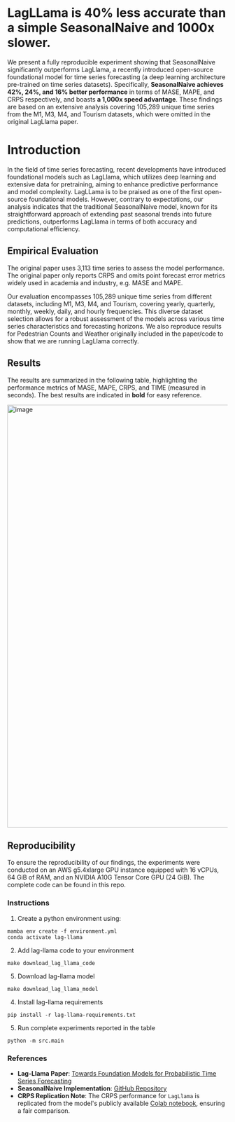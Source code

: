 # LagLLama is 40% less accurate than a simple SeasonalNaive and 1000x slower.

We present a fully reproducible experiment showing that SeasonalNaive significantly outperforms LagLlama, a recently introduced open-source foundational model for time series forecasting (a deep learning architecture pre-trained on time series datasets). Specifically, **SeasonalNaive achieves 42%, 24%, and 16% better performance** in terms of MASE, MAPE, and CRPS respectively, and boasts **a 1,000x speed advantage**. These findings are based on an extensive analysis covering 105,289 unique time series from the M1, M3, M4, and Tourism datasets, which were omitted in the original LagLlama paper.

# Introduction

In the field of time series forecasting, recent developments have introduced foundational models such as LagLlama, which utilizes deep learning and extensive data for pretraining, aiming to enhance predictive performance and model complexity. LagLLama is to be praised as one of the first open-source foundational models. However, contrary to expectations, our analysis indicates that the traditional SeasonalNaive model, known for its straightforward approach of extending past seasonal trends into future predictions, outperforms LagLlama in terms of both accuracy and computational efficiency. 

## Empirical Evaluation

The original paper uses 3,113 time series to assess the model performance. The original paper only reports CRPS and omits point forecast error metrics widely used in academia and industry, e.g. MASE and MAPE.

Our evaluation encompasses 105,289 unique time series from different datasets, including M1, M3, M4, and Tourism, covering yearly, quarterly, monthly, weekly, daily, and hourly frequencies. This diverse dataset selection allows for a robust assessment of the models across various time series characteristics and forecasting horizons. We also reproduce results for Pedestrian Counts and Weather originally included in the paper/code to show that we are running LagLlama correctly. 

## Results

The results are summarized in the following table, highlighting the performance metrics of MASE, MAPE, CRPS, and TIME (measured in seconds). The best results are indicated in **bold** for easy reference.

<img width="965" alt="image" src="https://github.com/Nixtla/nixtla/assets/10517170/5047bce8-b683-4e07-9af3-8c864121a71b">


## Reproducibility

To ensure the reproducibility of our findings, the experiments were conducted on an AWS g5.4xlarge GPU instance equipped with 16 vCPUs, 64 GiB of RAM, and an NVIDIA A10G Tensor Core GPU (24 GiB). The complete code can be found in this repo.

### Instructions

1. Create a python environment using:
```
mamba env create -f environment.yml
conda activate lag-llama
```

2. Add lag-llama code to your environment

```
make download_lag_llama_code
```

5. Download lag-llama model

```
make download_lag_llama_model
```

4. Install lag-llama requirements

```
pip install -r lag-llama-requirements.txt
```

5. Run complete experiments reported in the table

```
python -m src.main
```

### References
- **Lag-Llama Paper**: [Towards Foundation Models for Probabilistic Time Series Forecasting](https://arxiv.org/abs/2310.08278)
- **SeasonalNaive Implementation**: [GitHub Repository](https://github.com/nixtla/statsforecast/)
- **CRPS Replication Note**: The CRPS performance for `LagLlama` is replicated from the model's publicly available [Colab notebook](https://colab.research.google.com/drive/13HHKYL_HflHBKxDWycXgIUAHSeHRR5eo?usp=sharing), ensuring a fair comparison.
